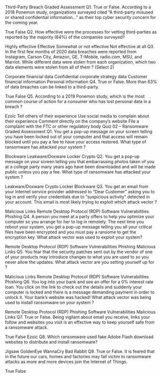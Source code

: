 Third-Party Breach Graded Assessment
Q1. True or False. According to a 2018 Ponemon study, organizations surveyed cited “A third-party misused or shared confidential information…” as their top cyber security concern for the coming year.

True
False
Q2. How effective were the processes for vetting third-parties as reported by the majority (64%) of the companies surveyed?

Highly effective
Effective
Somewhat or not effective
Not effective at all
Q3. In the first few months of 2020 data breaches were reported from Instagram, Carson City, Amazon, GE, T-Mobile, radio.com, MSU, and Marriot. While different data were stolen from each organization, which two data elements were stolen from all of them ? (Select 2)

Corporate financial data
Confidential corporate strategy data
Customer financial information
Personal information
Q4. True or False. More than 63% of data breaches can be linked to a third-party.

True
False
Q5. According to a 2019 Ponemon study, which is the most common course of action for a consumer who has lost personal data in a breach ?

Ezoic
Tell others of their experience
Use social media to complain about their experience
Comment directly on the company’s website
File a complaint with the FTC or other regulatory body
Quiz 02 – Ransomware Graded Assessment
Q1. You get a pop-up message on your screen telling you have been locked out of your computer and that access will remain blocked until you pay a fee to have your access restored. What type of ransomware has attacked your system ?

Blockware
Leakware/Doxware
Locker
Crypto
Q2. You get a pop-up message on your screen telling you that embarrassing photos taken of you at a college party many years ago have been downloaded and will be made public unless you pay a fee. What type of ransomware has attacked your system ?

Leakware/Doxware
Crypto
Locker
Blockware
Q3. You get an email from your Internet service provider addressed to “Dear Customer” asking you to log in and verify your credentials due to “suspicious activity” detected in your account. This email is most likely trying to exploit which attack vector ?

Malicious Links
Remote Desktop Protocol (RDP)
Software Vulnerabilities
Phishing
Q4. A person you meet at a party offers to help you optimize your computer so you arrange for her to log in remotely. The next time you reboot your system, you get a pop-up message telling you all your critical files have been encrypted and you must pay a ransome to get the encryption key. What attack vector was used to exploit your system?

Remote Desktop Protocol (RDP)
Software Vulnerabilities
Phishing
Malicious Links
Q5. You fear that the security patches sent out by the vendor of one of your products may introduce changes to what you are used to so you never allow the updates. What attack vector are you setting yourself up for ?

Malicious Links
Remote Desktop Protocol (RDP)
Software Vulnerabilities
Phishing
Q6. You log into your bank and see an offer for a 0% interest rate loan. You click on the link to check out the details and suddenly your computer is locked and there is a message demanding payment in order to unlock it. Your bank’s website was hacked! What attack vector was being used to install ransomware on your system ?

Remote Desktop Protocol (RDP)
Phishing
Software Vulnerabilities
Malicious Links
Q7. True or False. Being vigilant about email you receive, links your follow and websites you visit is an effective way to keep yourself safe from a ransomware attack.

True
False
Ezoic
Q8. Which ransomware used fake Adobe Flash download websites to distribute and install ransomware?

Jigsaw
GoldenEye
WannaCry
Bad Rabbit
Q9. True or False. It is feared that in the future our cars, homes and factories may fall victim to ransomware attacks as more and more devices join the Internet of Things.

True
False
